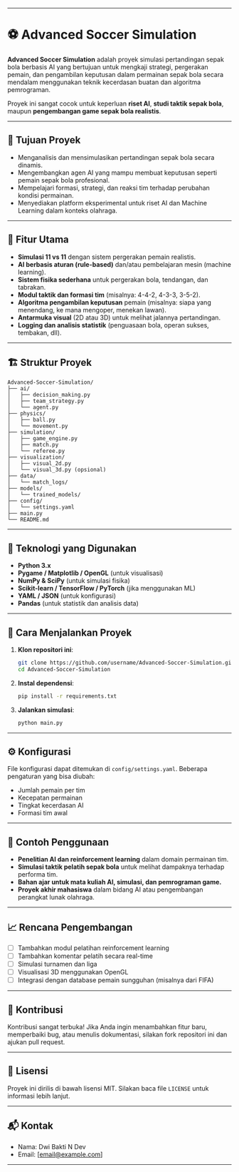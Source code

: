 

---

# ⚽ Advanced Soccer Simulation

**Advanced Soccer Simulation** adalah proyek simulasi pertandingan sepak bola berbasis AI yang bertujuan untuk mengkaji strategi, pergerakan pemain, dan pengambilan keputusan dalam permainan sepak bola secara mendalam menggunakan teknik kecerdasan buatan dan algoritma pemrograman.

Proyek ini sangat cocok untuk keperluan **riset AI**, **studi taktik sepak bola**, maupun **pengembangan game sepak bola realistis**.

---

## 🎯 Tujuan Proyek

* Menganalisis dan mensimulasikan pertandingan sepak bola secara dinamis.
* Mengembangkan agen AI yang mampu membuat keputusan seperti pemain sepak bola profesional.
* Mempelajari formasi, strategi, dan reaksi tim terhadap perubahan kondisi permainan.
* Menyediakan platform eksperimental untuk riset AI dan Machine Learning dalam konteks olahraga.

---

## 🧠 Fitur Utama

* **Simulasi 11 vs 11** dengan sistem pergerakan pemain realistis.
* **AI berbasis aturan (rule-based)** dan/atau pembelajaran mesin (machine learning).
* **Sistem fisika sederhana** untuk pergerakan bola, tendangan, dan tabrakan.
* **Modul taktik dan formasi tim** (misalnya: 4-4-2, 4-3-3, 3-5-2).
* **Algoritma pengambilan keputusan** pemain (misalnya: siapa yang menendang, ke mana mengoper, menekan lawan).
* **Antarmuka visual** (2D atau 3D) untuk melihat jalannya pertandingan.
* **Logging dan analisis statistik** (penguasaan bola, operan sukses, tembakan, dll).

---

## 🏗️ Struktur Proyek

```
Advanced-Soccer-Simulation/
├── ai/
│   ├── decision_making.py
│   ├── team_strategy.py
│   └── agent.py
├── physics/
│   ├── ball.py
│   └── movement.py
├── simulation/
│   ├── game_engine.py
│   ├── match.py
│   └── referee.py
├── visualization/
│   ├── visual_2d.py
│   └── visual_3d.py (opsional)
├── data/
│   └── match_logs/
├── models/
│   └── trained_models/
├── config/
│   └── settings.yaml
├── main.py
└── README.md
```

---

## 🧪 Teknologi yang Digunakan

* **Python 3.x**
* **Pygame / Matplotlib / OpenGL** (untuk visualisasi)
* **NumPy & SciPy** (untuk simulasi fisika)
* **Scikit-learn / TensorFlow / PyTorch** (jika menggunakan ML)
* **YAML / JSON** (untuk konfigurasi)
* **Pandas** (untuk statistik dan analisis data)

---

## 🚀 Cara Menjalankan Proyek

1. **Klon repositori ini**:

   ```bash
   git clone https://github.com/username/Advanced-Soccer-Simulation.git
   cd Advanced-Soccer-Simulation
   ```

2. **Instal dependensi**:

   ```bash
   pip install -r requirements.txt
   ```

3. **Jalankan simulasi**:

   ```bash
   python main.py
   ```

---

## ⚙️ Konfigurasi

File konfigurasi dapat ditemukan di `config/settings.yaml`. Beberapa pengaturan yang bisa diubah:

* Jumlah pemain per tim
* Kecepatan permainan
* Tingkat kecerdasan AI
* Formasi tim awal

---

## 🧩 Contoh Penggunaan

* **Penelitian AI dan reinforcement learning** dalam domain permainan tim.
* **Simulasi taktik pelatih sepak bola** untuk melihat dampaknya terhadap performa tim.
* **Bahan ajar untuk mata kuliah AI, simulasi, dan pemrograman game.**
* **Proyek akhir mahasiswa** dalam bidang AI atau pengembangan perangkat lunak olahraga.

---

## 📈 Rencana Pengembangan

* [ ] Tambahkan modul pelatihan reinforcement learning
* [ ] Tambahkan komentar pelatih secara real-time
* [ ] Simulasi turnamen dan liga
* [ ] Visualisasi 3D menggunakan OpenGL
* [ ] Integrasi dengan database pemain sungguhan (misalnya dari FIFA)

---

## 🤝 Kontribusi

Kontribusi sangat terbuka! Jika Anda ingin menambahkan fitur baru, memperbaiki bug, atau menulis dokumentasi, silakan fork repositori ini dan ajukan pull request.

---

## 📄 Lisensi

Proyek ini dirilis di bawah lisensi MIT. Silakan baca file `LICENSE` untuk informasi lebih lanjut.

---

## 📬 Kontak

* Nama: Dwi Bakti N Dev
* Email: \[[email@example.com](mailto:dwibakti76@gmail.com)]

---

